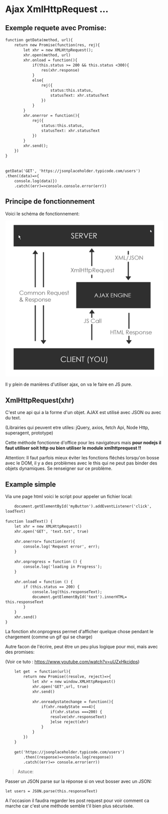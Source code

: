 # Ajax XmlHttpRequest ...




## Exemple requete avec Promise:



    function getData(method, url){
        return new Promise(function(res, rej){
            let xhr = new XMLHttpRequest();
            xhr.open(method, url)
            xhr.onload = function(){
                if(this.status >= 200 && this.status <300){
                    res(xhr.response)
                }
                else{
                    rej({
                        status:this.status,
                        statusText: xhr.statusText
                    })
                }
            }
            xhr.onerror = function(){
                rej({
                    status:this.status,
                    statusText: xhr.statusText
                })
            }
            xhr.send();
        })
    }


    getData('GET', 'https://jsonplaceholder.typicode.com/users')
    .then((data)=>{
        console.log(data)})
        .catch((err)=>console.console.error(err))




## Principe de fonctionnement

Voici le schéma de fonctionnement:

<img src=".\img\ajax\2018-03-22 17_27_42-AJAX Crash Course (Vanilla JavaScript) - YouTube.png">


Il y plein de manières d'utiliser ajax, on va le faire en JS pure.

## XmlHttpRequest(xhr) 

C'est une api qui a la forme d'un objet.
AJAX est utilisé avec JSON ou avec du text.

(Librairies qui peuvent etre utiles:
jQuery, axios, fetch Api, Node Http, superagent, prototype)


Cette méthode fonctionne d'office pour les navigateurs mais **pour nodejs il faut utiliser soit http ou bien utiliser le module xmlhttprequest !!**

Attention: Il faut parfois mieux éviter les fonctions fléchés lorsqu'on bosse avec le DOM, il y a des problèmes avec le this qui ne peut pas binder des objets dynamiques. Se renseigner sur ce problème. 


## Example simple

Via une page html voici le script pour appeler un fichier local:


        document.getElementById('myButton').addEventListener('click', loadText)

    function loadText() {
        let xhr = new XMLHttpRequest()
        xhr.open('GET', 'text.txt', true)

        xhr.onerror= function(err){
            console.log('Request error', err);
        }
        
        xhr.onprogress = function () {
            console.log('loading in Progress');
        }

        xhr.onload = function () {
            if (this.status == 200) {
                console.log(this.responseText);
                document.getElementById('text').innerHTML= this.responseText
            }
        }
        xhr.send()
    }

La fonction xhr.onprogress permet d'afficher quelque chose pendant le chargement (comme un gif qui se charge)

Autre facon de l'écrire, peut être un peu plus logique pour moi, mais avec des promises:

(Voir ce tuto : https://www.youtube.com/watch?v=uUZxHkcidps)

        let get  = function(url){
            return new Promise((resolve, reject)=>{
                let xhr = new window.XMLHttpRequest()
                xhr.open('GET',url, true)   
                xhr.send()
            
                xhr.onreadystatechange = function(){
                    if(xhr.readyState ===4){
                        if(xhr.status ===200) {
                        resolve(xhr.responseText)
                        }else reject(xhr)
                    }
                }
            })
        }

        get('https://jsonplaceholder.typicode.com/users')
            .then((response)=>console.log(response))
            .catch((err)=> console.error(err))



> Astuce:

Passer un JSON parse sur la réponse si on veut bosser avec un JSON:

    let users = JSON.parse(this.responseText)




A l'occasion il faudra regarder les post request pour voir comment ca marche car c'est une méthode semble t'il bien plus sécurisée.
